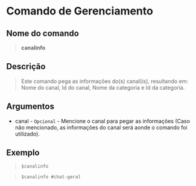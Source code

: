 # Comando de Gerenciamento

## Nome do comando
> **canalinfo**

## Descrição
> Este comando pega as informações do(s) canal(is), resultando em: Nome do canal, Id do canal, Nome da categoria e Id da categoria.

## Argumentos
- canal - `Opcional` - Mencione o canal para pegar as informações (Caso não mencionado, as informações do canal será aonde o comando foi utilizado).

## Exemplo
> `$canalinfo`

> `$canalinfo #chat-geral`